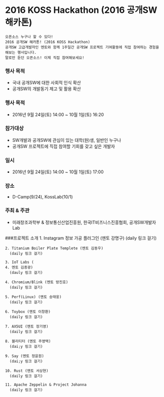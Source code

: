 # 2016 KOSS Hackathon (2016 공개SW 해카톤)

	오픈소스 누구나 할 수 있다!
	2016 공개SW 해카톤! (2016 KOSS Hackathon)
	공개SW 고급개발자인 멘토와 함께 1주일간 공개SW 프로젝트 기여활동에 직접 참여하는 경험을 해보는 행사입니다.
	말로만 듣던 오픈소스! 이제 직접 참여해보세요!

### 행사 목적
* 국내 공개SW에 대한 사회적 인식 확산
* 공개SW의 개발동기 제고 및 활용 확산

### 행사 목적
* 2016년 9월 24일(토) 14:00 ~ 10월 1일(토) 16:20

### 참가대상
* SW개발과 공개SW에 관심이 있는 대학(원)생, 일반인 누구나
* 공개SW 프로젝트에 직접 참여할 기회를 갖고 싶은 개발자

### 일시
* 2016년 9월 24일(토) 14:00 ~ 10월 1일(토) 17:00

### 장소
* D-Camp(9/24), KossLab(10/1)

### 주최 & 주관
* 미래창조과학부 & 정보통신산업진흥원, 한국IT비즈니스진흥협회, 공개SW개발자Lab

###프로젝트 소개
	1. Instagram 정보 가공 플러그인 (멘토 강명구)
	  (daily 링크 걸기)
    
    2. Titanium Boiler Plate Templete (멘토 김동우)
      (daily 링크 걸기)
	
    3. IoT Labs (
    4. 멘토 김종광)
      (dauly 링크 걸기)
      
    4. Chromium/Blink (멘토 방진호)
      (daily 링크 걸기)
      
    5. Perf(Linux) (멘토 송태웅)
      (daily 링크 걸기)
      
    6. Toybox (멘토 이창환)
      (daily 링크 걸기)
      
    7. AX5UI (멘토 장기영)
      (daily 링크 걸기)
      
    8. 블리티터 (멘토 주영택)
      (dai;y 링크 걸기)
      
    9. Say (멘토 정윤원)
      (dai;y 링크 걸기)
      
    10. Rust (멘토 서상현)
      (daily 링크 걸기)
      
    11. Apache Zeppelin & Project Johanna
      (daily 링크 걸기)
      

